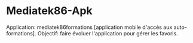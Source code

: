# Mediatek86-Apk
Application: mediatek86formations [application mobile d'accès aux auto-formations]. 
Objectif: faire évoluer l'application pour gérer les favoris.
